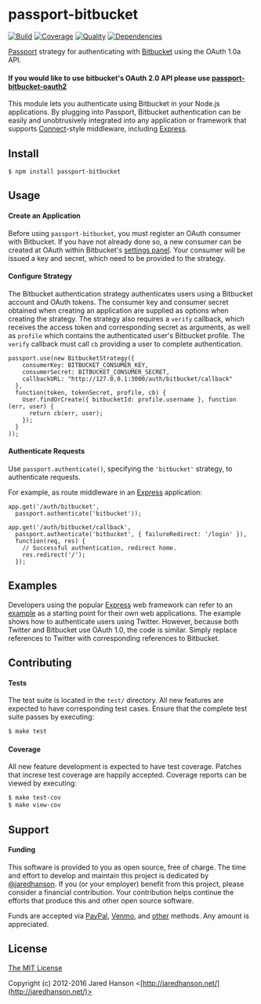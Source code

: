 # passport-bitbucket

[![Build](https://img.shields.io/travis/jaredhanson/passport-bitbucket.svg)](https://travis-ci.org/jaredhanson/passport-bitbucket)
[![Coverage](https://img.shields.io/coveralls/jaredhanson/passport-bitbucket.svg)](https://coveralls.io/r/jaredhanson/passport-bitbucket)
[![Quality](https://img.shields.io/codeclimate/github/jaredhanson/passport-bitbucket.svg?label=quality)](https://codeclimate.com/github/jaredhanson/passport-bitbucket)
[![Dependencies](https://img.shields.io/david/jaredhanson/passport-bitbucket.svg)](https://david-dm.org/jaredhanson/passport-bitbucket)


[Passport](https://github.com/jaredhanson/passport) strategy for authenticating
with [Bitbucket](https://bitbucket.org/) using the OAuth 1.0a API.

#### If you would like to use bitbucket's OAuth 2.0 API please use [passport-bitbucket-oauth2](https://www.npmjs.com/package/passport-bitbucket-oauth2)

This module lets you authenticate using Bitbucket in your Node.js applications.
By plugging into Passport, Bitbucket authentication can be easily and
unobtrusively integrated into any application or framework that supports
[Connect](http://www.senchalabs.org/connect/)-style middleware, including
[Express](http://expressjs.com/).

## Install

    $ npm install passport-bitbucket

## Usage

#### Create an Application

Before using `passport-bitbucket`, you must register an OAuth consumer with
Bitbucket. If you have not already done so, a new consumer can be created at
OAuth within Bitbucket's [settings panel](https://bitbucket.org/account/).
Your consumer will be issued a key and secret, which need to be provided to the
strategy.

#### Configure Strategy

The Bitbucket authentication strategy authenticates users using a Bitbucket
account and OAuth tokens.  The consumer key and consumer secret obtained when
creating an application are supplied as options when creating the strategy.  The
strategy also requires a `verify` callback, which receives the access token and
corresponding secret as arguments, as well as `profile` which contains the
authenticated user's Bitbucket profile.   The `verify` callback must call `cb`
providing a user to complete authentication.

    passport.use(new BitbucketStrategy({
        consumerKey: BITBUCKET_CONSUMER_KEY,
        consumerSecret: BITBUCKET_CONSUMER_SECRET,
        callbackURL: "http://127.0.0.1:3000/auth/bitbucket/callback"
      },
      function(token, tokenSecret, profile, cb) {
        User.findOrCreate({ bitbucketId: profile.username }, function (err, user) {
          return cb(err, user);
        });
      }
    ));

#### Authenticate Requests

Use `passport.authenticate()`, specifying the `'bitbucket'` strategy, to
authenticate requests.

For example, as route middleware in an [Express](http://expressjs.com/)
application:

    app.get('/auth/bitbucket',
      passport.authenticate('bitbucket'));

    app.get('/auth/bitbucket/callback', 
      passport.authenticate('bitbucket', { failureRedirect: '/login' }),
      function(req, res) {
        // Successful authentication, redirect home.
        res.redirect('/');
      });

## Examples

Developers using the popular [Express](http://expressjs.com/) web framework can
refer to an [example](https://github.com/passport/express-4.x-twitter-example)
as a starting point for their own web applications.  The example shows how to
authenticate users using Twitter.  However, because both Twitter and Bitbucket
use OAuth 1.0, the code is similar.  Simply replace references to Twitter with
corresponding references to Bitbucket.

## Contributing

#### Tests

The test suite is located in the `test/` directory.  All new features are
expected to have corresponding test cases.  Ensure that the complete test suite
passes by executing:

```bash
$ make test
```

#### Coverage

All new feature development is expected to have test coverage.  Patches that
increse test coverage are happily accepted.  Coverage reports can be viewed by
executing:

```bash
$ make test-cov
$ make view-cov
```

## Support

#### Funding

This software is provided to you as open source, free of charge.  The time and
effort to develop and maintain this project is dedicated by [@jaredhanson](https://github.com/jaredhanson).
If you (or your employer) benefit from this project, please consider a financial
contribution.  Your contribution helps continue the efforts that produce this
and other open source software.

Funds are accepted via [PayPal](https://paypal.me/jaredhanson), [Venmo](https://venmo.com/jaredhanson),
and [other](http://jaredhanson.net/pay) methods.  Any amount is appreciated.

## License

[The MIT License](http://opensource.org/licenses/MIT)

Copyright (c) 2012-2016 Jared Hanson <[http://jaredhanson.net/](http://jaredhanson.net/)>
